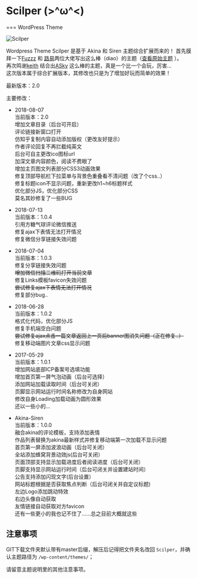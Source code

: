 # Scilper (>^ω^<)
===
WordPress Theme

![Scilper](http://images.skillcat.me/image/Scilper.jpg)

Wordpress Theme Scilper 是基于 Akina 和 Siren 主题综合扩展而来的！
首先膜拜一下[Fuzzz](http://fui.im/) 和 [路易](https://www.cssplus.org)两位大佬写出这么棒（diao）的主题（[查看原始主题](https://github.com/louie-senpai/Siren) ）。<br>
再次鸣谢[keith](http://skyarea.cn) 结合出[ASky](http://skyarea.cn/archives/466) 这么棒的主题，真是一个比一个会玩，厉害...<br>
这次版本属于综合扩展版本，其修改也只是为了增加好玩而简单的效果！

最新版本：2.0<br>

主要修改：<br>
- 2018-08-07<br>
当前版本：2.0<br>
增加文章目录（后台可开启）<br>
评论链接新窗口打开<br>
仿知乎复制内容自动添加版权（更改友好提示）<br>
作者评论回复不再拦截纯英文<br>
后台可自主更改ico图标url<br>
加深文章内容颜色，阅读不费眼了<br>
增加主页图文列表部分CSS3动画效果<br>
修复顶部导航栏下拉菜单与背景色重叠看不清问题（改了个css..）<br>
修复标题icon不显示问题，重新更改h1~h6标题样式<br>
优化部分JS，优化部分CSS<br>
莫名其妙修复了一些BUG<br>
- 2018-07-13<br>
当前版本：1.0.4<br>
引用方糖气球评论微信推送<br>
修复ajax下表情无法打开情况<br>
修复微信分享链接失效问题<br>
- 2018-07-04<br>
当前版本：1.0.3<br>
修复分享链接失效问题<br>
~~增加微信扫描二维码打开当前文章~~<br>
修复Links模板favicon失效问题<br>
~~尝试修复ajax下表情无法打开情况~~<br>
修复部分bug..<br>
- 2018-06-28<br>
当前版本：1.0.2<br>
格式化代码，优化部分JS<br>
修复手机端空白问题<br>
~~尝试修复ajax点击一篇文章返回上一页后banner图消失问题（正在修复..）~~<br>
修复移动端图片文章css显示问题<br>
- 2017-05-29<br>
当前版本：1.0.1<br>
增加网站底部ICP备案号选填功能<br>
增加首页第一屏气泡动画（后台可选择）<br>
添加网站加载读取时间（后台可关闭）<br>
页脚显示网站运行时间名称修改为自身网站<br>
修改自身Loading加载动画为圆形效果<br>
还以一些小的...<br>

- Akina-Siren<br>
当前版本：1.0.0<br>
融合akina的评论模板，支持添加表情<br>
作品列表替换为akina最新样式并修复移动端第一次加载不显示问题<br>
首页第一屏添加波浪动画（后台可关闭）<br>
全站添加蜂窝背景动效js(后台可关闭）<br>
页面顶部支持显示加载进度后者阅读进度（后台可关闭）<br>
页脚支持显示网站运行时间（后台可闭关并设置建站时间）<br>
公告支持添加闪现文字(后台设置）<br>
网站标题根据是否获取焦点判断（后台可闭关并自定议标题)<br>
左边Logo添加跳动特效<br>
右边头像自动获取<br>
友情链接自动获取对方favicon<br>
还有一些更小的我也记不住了……总之目前大概就这些<br>

## 注意事项
GIT下载文件夹默认带有master后缀，解压后记得把文件夹名改回 `Scilper`，并确认主题路径为 `/wp-content/themes/`；<br>

请留意主题说明里的其他注意事项。